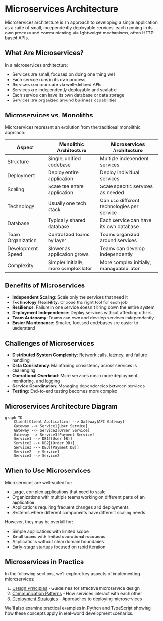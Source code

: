 # Microservices Architecture

Microservices architecture is an approach to developing a single application as a suite of small, independently deployable services, each running in its own process and communicating via lightweight mechanisms, often HTTP-based APIs.

## What Are Microservices?

In a microservices architecture:

- Services are small, focused on doing one thing well
- Each service runs in its own process
- Services communicate via well-defined APIs
- Services are independently deployable and scalable
- Each service can have its own database or data storage
- Services are organized around business capabilities

## Microservices vs. Monoliths

Microservices represent an evolution from the traditional monolithic approach:

| Aspect | Monolithic Architecture | Microservices Architecture |
|--------|------------------------|----------------------------|
| Structure | Single, unified codebase | Multiple independent services |
| Deployment | Deploy entire application | Deploy individual services |
| Scaling | Scale the entire application | Scale specific services as needed |
| Technology | Usually one tech stack | Can use different technologies per service |
| Database | Typically shared database | Each service can have its own database |
| Team Organization | Centralized teams by layer | Teams organized around services |
| Development Speed | Slower as application grows | Teams can develop independently |
| Complexity | Simpler initially, more complex later | More complex initially, manageable later |

## Benefits of Microservices

- **Independent Scaling**: Scale only the services that need it
- **Technology Flexibility**: Choose the right tool for each job
- **Resilience**: Failure in one service doesn't bring down the entire system
- **Deployment Independence**: Deploy services without affecting others
- **Team Autonomy**: Teams can own and develop services independently
- **Easier Maintenance**: Smaller, focused codebases are easier to understand

## Challenges of Microservices

- **Distributed System Complexity**: Network calls, latency, and failure handling
- **Data Consistency**: Maintaining consistency across services is challenging
- **Operational Overhead**: More services mean more deployment, monitoring, and logging
- **Service Coordination**: Managing dependencies between services
- **Testing**: End-to-end testing becomes more complex

## Microservices Architecture Diagram

```mermaid
graph TD
    Client[Client Application] --> Gateway[API Gateway]
    Gateway --> Service1[User Service]
    Gateway --> Service2[Order Service]
    Gateway --> Service3[Payment Service]
    Service1 --> DB1[(User DB)]
    Service2 --> DB2[(Order DB)]
    Service3 --> DB3[(Payment DB)]
    Service2 --> Service1
    Service3 --> Service2
```

## When to Use Microservices

Microservices are well-suited for:

- Large, complex applications that need to scale
- Organizations with multiple teams working on different parts of an application
- Applications requiring frequent changes and deployments
- Systems where different components have different scaling needs

However, they may be overkill for:

- Simple applications with limited scope
- Small teams with limited operational resources
- Applications without clear domain boundaries
- Early-stage startups focused on rapid iteration

## Microservices in Practice

In the following sections, we'll explore key aspects of implementing microservices:

1. [Design Principles](principles.md) - Guidelines for effective microservice design
2. [Communication Patterns](communication.md) - How services interact with each other
3. [Deployment Strategies](deployment.md) - Approaches to deploying microservices

We'll also examine practical examples in Python and TypeScript showing how these concepts apply in real-world development scenarios. 